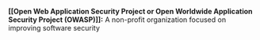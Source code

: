 **[[Open Web Application Security Project or Open Worldwide Application Security Project (OWASP)]]:** A non-profit organization focused on improving software security